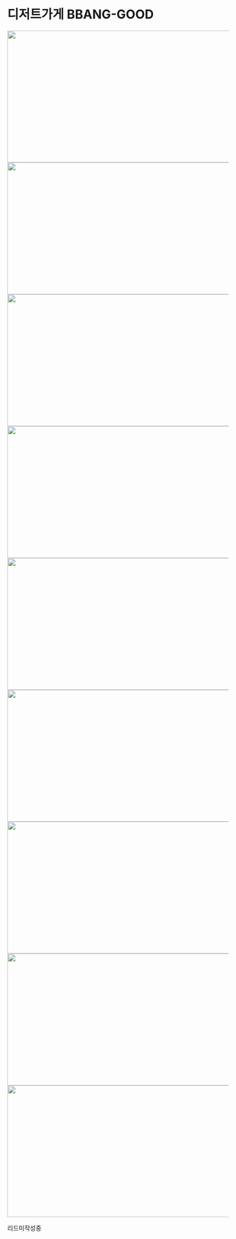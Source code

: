 # 디저트가게 BBANG-GOOD


<img src="https://github.com/yunyoung0531/bbang-good/assets/68066598/7cd7989b-5c2f-4de0-9c37-343560a97890.png"  width="600" height="300"/>
<img src="https://github.com/yunyoung0531/bbang-good/assets/68066598/f756bfab-5f78-4f14-b116-31d5a523694d.png"  width="600" height="300"/>
<img src="https://github.com/yunyoung0531/bbang-good/assets/68066598/1e745e64-495b-4cec-9cdf-bc7b92599369.png"  width="600" height="300"/>
<img src="https://github.com/yunyoung0531/bbang-good/assets/68066598/d0e9f531-6d76-46b7-b84e-46888b29c064.png"  width="600" height="300"/>

<img src="https://github.com/yunyoung0531/bbang-good/assets/68066598/9aba161f-e4d2-4e57-b233-56bd9f16551b.png"  width="600" height="300"/>
<img src="https://github.com/yunyoung0531/bbang-good/assets/68066598/852de149-8077-4247-9b03-6a1a72dc0ce2.png"  width="600" height="300"/>
<img src="https://github.com/yunyoung0531/bbang-good/assets/68066598/28f0c770-6622-4f6d-ab4e-a3a12568dde2.png"  width="600" height="300"/>
<img src="https://github.com/yunyoung0531/bbang-good/assets/68066598/8d80362b-d229-4950-ac6e-539c264e8f8b.png"  width="600" height="300"/>
<img src="https://github.com/yunyoung0531/bbang-good/assets/68066598/ca4c7e49-83b5-4fd9-aa60-ff536ca96619.png"  width="600" height="300"/>




리드미작성중
